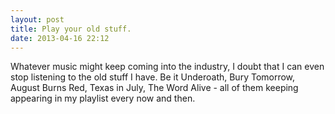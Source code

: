 ```yaml
---
layout: post
title: Play your old stuff.
date: 2013-04-16 22:12
---
```

Whatever music might keep coming into the industry, I doubt that I can even stop listening to the old stuff I have. Be it Underoath, Bury Tomorrow, August Burns Red, Texas in July, The Word Alive - all of them keeping appearing in my playlist every now and then.
